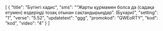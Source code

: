 [
  {
    "title": "Бүгінгі хадис",
    "sms": "“Жарты құрмамен болса да (садақа етумен) өздеріңді тозақ отынан сақтандырыңдар”. (Бұхари)",
    "setting": "1",
    "verse": "5.52",
    "updatetext": "ggg",
    "promokod": "QWEоRTY",
    "kod": "kod",
    "video": "4"
  }
]
